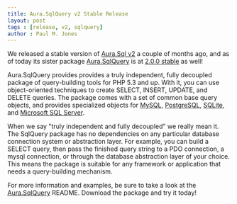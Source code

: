 ```yaml
---
title: Aura.SqlQuery v2 Stable Release
layout: post
tags : [release, v2, sqlquery]
author : Paul M. Jones
---
```


We released a stable version of [Aura.Sql v2](https://github.com/auraphp/Aura.Sql) a couple of months ago, and as of today its sister package [Aura.SqlQuery](https://github.com/auraphp/Aura.SqlQuery) is at [2.0.0 stable](https://github.com/auraphp/Aura.SqlQuery/releases) as well!

Aura.SqlQuery provides provides a truly independent, fully decoupled package of query-building tools for PHP 5.3 and up.  With it, you can use object-oriented techniques to create SELECT, INSERT, UPDATE, and DELETE queries. The package comes with a set of common base query objects, and provides specialized objects for [MySQL](https://github.com/auraphp/Aura.SqlQuery#mysql-query-objects-mysql), [PostgreSQL](https://github.com/auraphp/Aura.SqlQuery#postgresql-query-objects-pgsql), [SQLite](https://github.com/auraphp/Aura.SqlQuery#sqlite-query-objects-sqlite), and [Microsoft SQL Server](https://github.com/auraphp/Aura.SqlQuery#microsoft-sql-query-objects-sqlsrv).

When we say "truly independent and fully decoupled" we really mean it. The SqlQuery package has no dependencies on any particular database connection system or abstraction layer.  For example, you can build a SELECT query, then pass the finished query string to a PDO connection, a mysql connection, or through the database abstraction layer of your choice. This means the package is suitable for any framework or application that needs a query-building mechanism.

For more information and examples, be sure to take a look at the [Aura.SqlQuery](https://github.com/auraphp/Aura.SqlQuery) README. Download the package and try it today!
